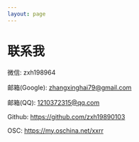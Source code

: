 ```yaml
---
layout: page
---
```


# 联系我

微信: zxh198964

邮箱(Google): zhangxinghai79@gmail.com

邮箱(QQ): 1210372315@qq.com

Github: https://github.com/zxh19890103

OSC: https://my.oschina.net/xxrr
